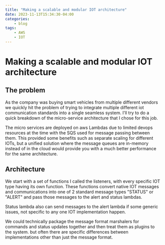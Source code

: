 ```yaml
---
title: "Making a scalable and modular IOT architecture"
date: 2023-11-13T15:34:30-04:00
categories:
    - blog
tags:
    - AWS
    - IOT
---
```


# Making a scalable and modular IOT architecture

## The problem
As the company was buying smart vehicles from multiple different vendors we quickly hit the problem of trying to integrate multiple different iot communication standards into a single seamless system.
I'll try to do a quick breakdown of the micro-service architecture that I chose for this job.

The micro services are deployed on aws Lambdas due to limited devops resources at the time with the SQS used for message passing between them. This provided some benefits such as separate scaling for different IOTs, but a unified solution where the message queues are in-memory instead of in the cloud would provide you with a much better performance for the same architecture.



## Architecture

We start with a set of functions I called the listeners, with every specific IOT type having its own function. These functions convert native IOT messages and communications into one of 2 standard message types "STATUS" or "ALERT" and pass those messages to the alert and status lambdas.

Status lambda also can send messages to the alert lambda if some generic issues, not specific to any one IOT implementation happen.


We could technically package the message format marshalers for commands and status updates together and then treat them as plugins to the system. but often there are specific differences between implementations other than just the message format.

